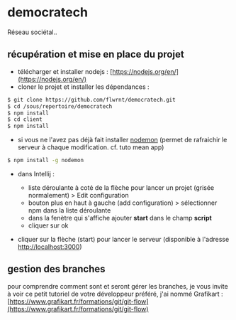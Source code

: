 # democratech
Réseau sociétal..

## récupération et mise en place du projet
* télécharger et installer nodejs : [https://nodejs.org/en/](https://nodejs.org/en/)
* cloner le projet et installer les dépendances :
```bash
$ git clone https://github.com/flwrnt/democratech.git
$ cd /sous/repertoire/democratech
$ npm install
$ cd client
$ npm install
```

* si vous ne l'avez pas déjà fait installer [nodemon](https://www.npmjs.com/package/nodemon) (permet de rafraichir le serveur à chaque modification. cf. tuto mean app)
```bash
$ npm install -g nodemon
```

* dans Intellij : 
  * liste déroulante à coté de la flèche pour lancer un projet (grisée normalement) > Edit configuration
  * bouton plus en haut à gauche (add configuration) > sélectionner npm dans la liste déroulante
  * dans la fenètre qui s'affiche ajouter **start** dans le champ **script**
  * cliquer sur ok

* cliquer sur la flèche (start) pour lancer le serveur (disponible à l'adresse [http://localhost:3000](http://localhost:3000))

## gestion des branches
pour comprendre comment sont et seront gérer les branches, je vous invite à voir ce petit tutoriel de votre développeur préféré, j'ai nommé Grafikart : [https://www.grafikart.fr/formations/git/git-flow](https://www.grafikart.fr/formations/git/git-flow)
